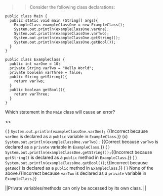>>Consider the following class declarations:
<pre><code class="java language-java">public class Main {
  public static void main (String[] args){
    ExampleClass exampleClassOne = new ExampleClass();
    System.out.println(exampleClassOne.varOne);
    System.out.println(exampleClassOne.varTwo);
    System.out.println(exampleClassOne.getString());
    System.out.println(exampleClassOne.getBool());
  }
}
</code></pre>
<pre><code class="java language-java">public class ExampleClass {
  public int varOne = 10;
  private String varTwo = "Hello World";
  private boolean varThree = false;
  public String getString(){
    return varTwo;
  }
  public boolean getBool(){
    return varThree;
  }
}
</code></pre>
<p>Which statement in the <code>Main</code> class will cause an error?</p><<

( ) <code>System.out.println(exampleClassOne.varOne);</code> {{Incorrect because <code>varOne</code> is declared as a <code>public</code> variable in <code>ExampleClass</code>.}}
(x) <code>System.out.println(exampleClassOne.varTwo);</code> {{Correct because <code>varTwo</code> is declared as a <code>private</code> variable in <code>ExampleClass</code>.}}
( ) <code>System.out.println(exampleClassOne.getString());</code>{{Incorrect because <code>getString()</code> is declared as a <code>public</code> method in <code>ExampleClass</code>.}}
( ) <code>System.out.println(exampleClassOne.getBool());</code>{{Incorrect because <code>getBool</code> is declared as a <code>public</code> method in <code>ExampleClass</code>.}}
( ) None of the above.{{Incorrect because <code>varTwo</code> is declared as a <code>private</code> variable in <code>ExampleClass</code>.}}

||Private variables/methods can only be accessed by its own class. ||
